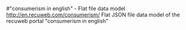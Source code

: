 #"consumerism in english" - Flat file data model
http://en.recuweb.com/consumerism/
Flat JSON file data model of the recuweb portal "consumerism in english"
